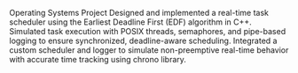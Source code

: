 Operating Systems Project
Designed and implemented a real-time task scheduler using the Earliest Deadline First (EDF) algorithm in C++. Simulated task execution with POSIX threads, semaphores, and pipe-based logging to ensure synchronized, deadline-aware scheduling. Integrated a custom scheduler and logger to simulate non-preemptive real-time behavior with accurate time tracking using chrono library.
